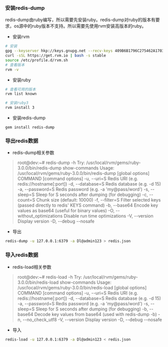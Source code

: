 

### 安装redis-dump

redis-dump由ruby编写，所以需要先安装ruby。redis-dump对ruby的版本有要求，os源中的ruby版本不支持。所以需要先使用rvm安装高版本的ruby。



- 安装rvm

```sh
# 安装
gpg --keyserver hkp://keys.gnupg.net --recv-keys 409B6B1796C275462A1703113804BB82D39DC0E3 7D2BAF1CF37B13E2069D6956105BD0E739499BDB
curl -sSL https://get.rvm.io | bash -s stable
source /etc/profile.d/rvm.sh
# 查看版本
rvm -v
```



-  安装ruby

```sh
# 查看可用的版本
rvm list known

# 安装ruby3
rvm install 3
```



- 安装redis-dump

```
gem install redis-dump
```





### 导出redis数据

- redis-dump相关参数

> root@dev:~# redis-dump -h
>   Try: /usr/local/rvm/gems/ruby-3.0.0/bin/redis-dump show-commands
> Usage: /usr/local/rvm/gems/ruby-3.0.0/bin/redis-dump [global options] COMMAND [command options] 
>     -u, --uri=S                      Redis URI (e.g. redis://hostname[:port])
>     -d, --database=S                 Redis database (e.g. -d 15)
>     -a, --password=S                 Redis password (e.g. -a 'my@pass/word')
>     -s, --sleep=S                    Sleep for S seconds after dumping (for debugging)
>     -c, --count=S                    Chunk size (default: 10000)
>     -f, --filter=S                   Filter selected keys (passed directly to redis' KEYS command)
>     -b, --base64                     Encode key values as base64 (useful for binary values)
>     -O, --without_optimizations      Disable run time optimizations
>     -V, --version                    Display version
>     -D, --debug
>         --nosafe



- 导出

```sh
redis-dump -u 127.0.0.1:6379 -a Dl@admin123 > redis.json
```





### 导入redis数据

- redis-load相关参数

> root@dev:~# redis-load -h
>   Try: /usr/local/rvm/gems/ruby-3.0.0/bin/redis-load show-commands
> Usage: /usr/local/rvm/gems/ruby-3.0.0/bin/redis-load [global options] COMMAND [command options] 
>     -u, --uri=S                      Redis URI (e.g. redis://hostname[:port])
>     -d, --database=S                 Redis database (e.g. -d 15)
>     -a, --password=S                 Redis password (e.g. -a 'my@pass/word')
>     -s, --sleep=S                    Sleep for S seconds after dumping (for debugging)
>     -b, --base64                     Decode key values from base64 (used with redis-dump -b)
>     -n, --no_check_utf8
>     -V, --version                    Display version
>     -D, --debug
>         --nosafe



- 导入

```sh
redis-load -u 127.0.0.1:6379 -a Dl@admin123 < redis.json
```

